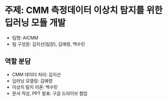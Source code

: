 # 주제: CMM 측정데이터 이상치 탐지를 위한 딥러닝 모듈 개발
- 팀명: AICMM
- 팀 구성원: 김지선(팀장), 김예령, 백수민  


## 역할 분담
- CMM 데이터 처리: 김지선
- 딥러닝 모델링: 김예령
- 이상치 탐지 이론: 백수민
- 문서 작성, PPT 발표: 구글 드라이브 협업
